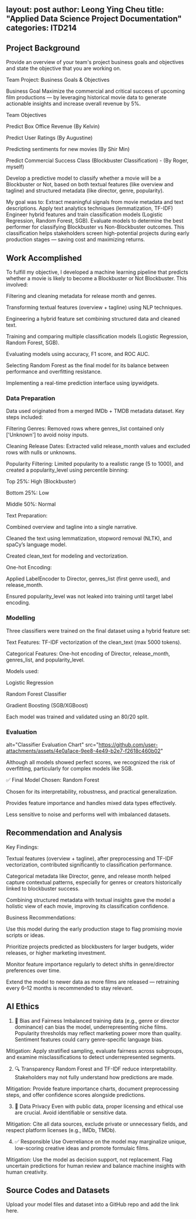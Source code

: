 layout: post
author: Leong Ying Cheu
title: "Applied Data Science Project Documentation"
categories: ITD214
---
## Project Background
Provide an overview of your team's project business goals and objectives and state the objective that you are working on. 

Team Project: Business Goals & Objectives

Business Goal
Maximize the commercial and critical success of upcoming film productions
— by leveraging historical movie data to generate actionable insights and increase overall revenue by 5%.

Team Objectives

Predict Box Office Revenue (By Kelvin)

Predict User Ratings (By Augustine)

Predicting sentiments for new movies (By Shir Min)

Predict Commercial Success Class (Blockbuster Classification) - (By Roger, myself)

Develop a predictive model to classify whether a movie will be a Blockbuster or Not, based on both textual features (like overview and tagline) and structured metadata (like director, genre, popularity).

My goal was to:
Extract meaningful signals from movie metadata and text descriptions.
Apply text analytics techniques (lemmatization, TF-IDF)
Engineer hybrid features and train classification models (Logistic Regression, Random Forest, SGB).
Evaluate models to determine the best performer for classifying Blockbuster vs Non-Blockbuster outcomes.
This classification helps stakeholders screen high-potential projects during early production stages — saving cost and maximizing returns.

## Work Accomplished
To fulfill my objective, I developed a machine learning pipeline that predicts whether a movie is likely to become a Blockbuster or Not Blockbuster. This involved:

Filtering and cleaning metadata for release month and genres.

Transforming textual features (overview + tagline) using NLP techniques.

Engineering a hybrid feature set combining structured data and cleaned text.

Training and comparing multiple classification models (Logistic Regression, Random Forest, SGB).

Evaluating models using accuracy, F1 score, and ROC AUC.

Selecting Random Forest as the final model for its balance between performance and overfitting resistance.

Implementing a real-time prediction interface using ipywidgets.

### Data Preparation
Data used originated from a merged IMDb + TMDB metadata dataset. Key steps included:

Filtering Genres: Removed rows where genres_list contained only ['Unknown'] to avoid noisy inputs.

Cleaning Release Dates: Extracted valid release_month values and excluded rows with nulls or unknowns.

Popularity Filtering: Limited popularity to a realistic range (5 to 1000), and created a popularity_level using percentile binning:

Top 25%: High (Blockbuster)

Bottom 25%: Low

Middle 50%: Normal

Text Preparation:

Combined overview and tagline into a single narrative.

Cleaned the text using lemmatization, stopword removal (NLTK), and spaCy’s language model.

Created clean_text for modeling and vectorization.

One-hot Encoding:

Applied LabelEncoder to Director, genres_list (first genre used), and release_month.

Ensured popularity_level was not leaked into training until target label encoding.

### Modelling

Three classifiers were trained on the final dataset using a hybrid feature set:

Text Features: TF-IDF vectorization of the clean_text (max 5000 tokens).

Categorical Features: One-hot encoding of Director, release_month, genres_list, and popularity_level.

Models used:

Logistic Regression

Random Forest Classifier

Gradient Boosting (SGB/XGBoost)

Each model was trained and validated using an 80/20 split.

### Evaluation

alt="Classifier Evaluation Chart" src="https://github.com/user-attachments/assets/4e0a1ace-9ee8-4e49-b2e7-f2618c460b02"

     


	
Although all models showed perfect scores, we recognized the risk of overfitting, particularly for complex models like SGB.

✅ Final Model Chosen: Random Forest

Chosen for its interpretability, robustness, and practical generalization.

Provides feature importance and handles mixed data types effectively.

Less sensitive to noise and performs well with imbalanced datasets.

## Recommendation and Analysis

Key Findings:

Textual features (overview + tagline), after preprocessing and TF-IDF vectorization, contributed significantly to classification performance.

Categorical metadata like Director, genre, and release month helped capture contextual patterns, especially for genres or creators historically linked to blockbuster success.

Combining structured metadata with textual insights gave the model a holistic view of each movie, improving its classification confidence.


Business Recommendations:

Use this model during the early production stage to flag promising movie scripts or ideas.

Prioritize projects predicted as blockbusters for larger budgets, wider releases, or higher marketing investment.

Monitor feature importance regularly to detect shifts in genre/director preferences over time.

Extend the model to newer data as more films are released — retraining every 6–12 months is recommended to stay relevant.


## AI Ethics

1. 🎯 Bias and Fairness
Imbalanced training data (e.g., genre or director dominance) can bias the model, underrepresenting niche films. Popularity thresholds may reflect marketing power more than quality. Sentiment features could carry genre-specific language bias.

Mitigation: Apply stratified sampling, evaluate fairness across subgroups, and examine misclassifications to detect underrepresented segments.

2. 🔍 Transparency
Random Forest and TF-IDF reduce interpretability. Stakeholders may not fully understand how predictions are made.

Mitigation: Provide feature importance charts, document preprocessing steps, and offer confidence scores alongside predictions.

3. 🔐 Data Privacy
Even with public data, proper licensing and ethical use are crucial. Avoid identifiable or sensitive data.

Mitigation: Cite all data sources, exclude private or unnecessary fields, and respect platform licenses (e.g., IMDb, TMDb).

4. ✅ Responsible Use
Overreliance on the model may marginalize unique, low-scoring creative ideas and promote formulaic films.

Mitigation: Use the model as decision support, not replacement. Flag uncertain predictions for human review and balance machine insights with human creativity.


## Source Codes and Datasets
Upload your model files and dataset into a GitHub repo and add the link here. 
